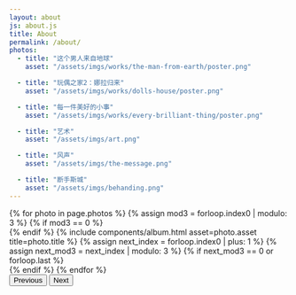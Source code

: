 ```yaml
---
layout: about
js: about.js
title: About
permalink: /about/
photos:
  - title: "这个男人来自地球"
    asset: "/assets/imgs/works/the-man-from-earth/poster.png"

  - title: "玩偶之家2：娜拉归来"
    asset: "/assets/imgs/works/dolls-house/poster.png"

  - title: "每一件美好的小事"
    asset: "/assets/imgs/works/every-brilliant-thing/poster.png"

  - title: "艺术"
    asset: "/assets/imgs/art.png"

  - title: "风声"
    asset: "/assets/imgs/the-message.png"

  - title: "断手斯城"
    asset: "/assets/imgs/behanding.png"
---
```


<!-- Hero Banner Section Placeholder--> 
<section class="hero-banner">
  <div class="hero-overlay">
  </div>
</section>

<!-- Main Content -->
<main class="about-main">
  <div class="container">
  <div id="threeUpCarousel" class="carousel slide" data-bs-ride="carousel">
    <!-- 🖼️ groups of three -->
    <div class="carousel-inner">
      {% for photo in page.photos %}
        {% assign mod3 = forloop.index0 | modulo: 3 %}
        {% if mod3 == 0 %}
          <div class="carousel-item{% if forloop.index0 == 0 %} active{% endif %}">
            <div class="row g-3">
        {% endif %}
          {% include components/album.html 
              asset=photo.asset 
              title=photo.title 
          %}
        {% assign next_index = forloop.index0 | plus: 1 %}
        {% assign next_mod3 = next_index | modulo: 3 %}
        {% if next_mod3 == 0 or forloop.last %}
            </div>
          </div>
        {% endif %}
      {% endfor %}
    </div>
    <!-- ◀ / ▶ controls -->
    <button class="carousel-control-prev" type="button"
            data-bs-target="#threeUpCarousel" data-bs-slide="prev">
      <span class="carousel-control-prev-icon" aria-hidden="true"></span>
      <span class="visually-hidden">Previous</span>
    </button>
    <button class="carousel-control-next" type="button"
            data-bs-target="#threeUpCarousel" data-bs-slide="next">
      <span class="carousel-control-next-icon" aria-hidden="true"></span>
      <span class="visually-hidden">Next</span>
    </button>
  </div>
  </div>
</main>